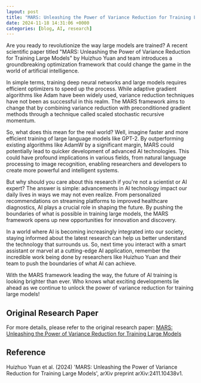 ```yaml
---
layout: post
title: "MARS: Unleashing the Power of Variance Reduction for Training Large Models"
date: 2024-11-18 14:31:06 +0000
categories: [blog, AI, research]
---
```

Are you ready to revolutionize the way large models are trained? A recent scientific paper titled "MARS: Unleashing the Power of Variance Reduction for Training Large Models" by Huizhuo Yuan and team introduces a groundbreaking optimization framework that could change the game in the world of artificial intelligence.

In simple terms, training deep neural networks and large models requires efficient optimizers to speed up the process. While adaptive gradient algorithms like Adam have been widely used, variance reduction techniques have not been as successful in this realm. The MARS framework aims to change that by combining variance reduction with preconditioned gradient methods through a technique called scaled stochastic recursive momentum.

So, what does this mean for the real world? Well, imagine faster and more efficient training of large language models like GPT-2. By outperforming existing algorithms like AdamW by a significant margin, MARS could potentially lead to quicker development of advanced AI technologies. This could have profound implications in various fields, from natural language processing to image recognition, enabling researchers and developers to create more powerful and intelligent systems.

But why should you care about this research if you're not a scientist or AI expert? The answer is simple: advancements in AI technology impact our daily lives in ways we may not even realize. From personalized recommendations on streaming platforms to improved healthcare diagnostics, AI plays a crucial role in shaping the future. By pushing the boundaries of what is possible in training large models, the MARS framework opens up new opportunities for innovation and discovery.

In a world where AI is becoming increasingly integrated into our society, staying informed about the latest research can help us better understand the technology that surrounds us. So, next time you interact with a smart assistant or marvel at a cutting-edge AI application, remember the incredible work being done by researchers like Huizhuo Yuan and their team to push the boundaries of what AI can achieve.

With the MARS framework leading the way, the future of AI training is looking brighter than ever. Who knows what exciting developments lie ahead as we continue to unlock the power of variance reduction for training large models!

## Original Research Paper
For more details, please refer to the original research paper:
[MARS: Unleashing the Power of Variance Reduction for Training Large Models](http://arxiv.org/abs/2411.10438v1)

## Reference
Huizhuo Yuan et al. (2024) 'MARS: Unleashing the Power of Variance Reduction for Training Large Models', arXiv preprint arXiv:2411.10438v1.
